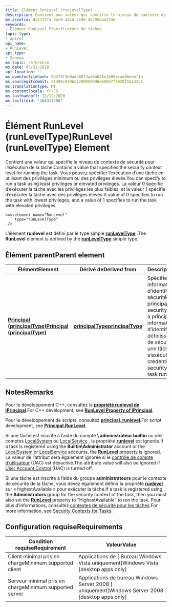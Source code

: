 ```yaml
---
title: Élément RunLevel (runLevelType)
description: Contient une valeur qui spécifie le niveau de contexte de sécurité pour l’exécution de la tâche.
ms.assetid: dc113ffa-8ac9-4dcd-a106-45295da42f46
keywords:
- Élément RunLevel Planificateur de tâches
topic_type:
- apiref
api_name:
- RunLevel
api_type:
- Schema
ms.topic: reference
ms.date: 05/31/2018
api_location: ''
ms.openlocfilehash: 9d374f5b9ad388f3ad0a626e1b99ecae96eeef1a
ms.sourcegitcommit: a1494c819bc5200050696e66057f1020f5b142cb
ms.translationtype: MT
ms.contentlocale: fr-FR
ms.lasthandoff: 12/12/2020
ms.locfileid: "104317498"
---
```

# <a name="runlevel-runleveltype-element"></a><span data-ttu-id="5bf1a-104">Élément RunLevel (runLevelType)</span><span class="sxs-lookup"><span data-stu-id="5bf1a-104">RunLevel (runLevelType) Element</span></span>

<span data-ttu-id="5bf1a-105">Contient une valeur qui spécifie le niveau de contexte de sécurité pour l’exécution de la tâche.</span><span class="sxs-lookup"><span data-stu-id="5bf1a-105">Contains a value that specifies the security context level for running the task.</span></span> <span data-ttu-id="5bf1a-106">Vous pouvez spécifier l’exécution d’une tâche en utilisant des privilèges minimum ou des privilèges élevés.</span><span class="sxs-lookup"><span data-stu-id="5bf1a-106">You can specify to run a task using least privileges or elevated privileges.</span></span> <span data-ttu-id="5bf1a-107">La valeur 0 spécifie d’exécuter la tâche avec les privilèges les plus faibles, et la valeur 1 spécifie d’exécuter la tâche avec des privilèges élevés.</span><span class="sxs-lookup"><span data-stu-id="5bf1a-107">A value of 0 specifies to run the task with lowest privileges, and a value of 1 specifies to run the task with elevated privileges.</span></span>

``` syntax
<xs:element name="RunLevel"
    type="runLevelType"
 />
```

<span data-ttu-id="5bf1a-108">L’élément **runlevel** est défini par le type simple [**runLevelType**](taskschedulerschema-runleveltype-simpletype.md) .</span><span class="sxs-lookup"><span data-stu-id="5bf1a-108">The **RunLevel** element is defined by the [**runLevelType**](taskschedulerschema-runleveltype-simpletype.md) simple type.</span></span>

## <a name="parent-element"></a><span data-ttu-id="5bf1a-109">Élément parent</span><span class="sxs-lookup"><span data-stu-id="5bf1a-109">Parent element</span></span>



| <span data-ttu-id="5bf1a-110">Élément</span><span class="sxs-lookup"><span data-stu-id="5bf1a-110">Element</span></span>                                                                                  | <span data-ttu-id="5bf1a-111">Dérivé de</span><span class="sxs-lookup"><span data-stu-id="5bf1a-111">Derived from</span></span>                                                           | <span data-ttu-id="5bf1a-112">Description</span><span class="sxs-lookup"><span data-stu-id="5bf1a-112">Description</span></span>                                                                                                                           |
|------------------------------------------------------------------------------------------|------------------------------------------------------------------------|---------------------------------------------------------------------------------------------------------------------------------------|
| [<span data-ttu-id="5bf1a-113">**Principal (principalType)**</span><span class="sxs-lookup"><span data-stu-id="5bf1a-113">**Principal (principalType)**</span></span>](taskschedulerschema-principal-principaltype-element.md) | [<span data-ttu-id="5bf1a-114">**principalType**</span><span class="sxs-lookup"><span data-stu-id="5bf1a-114">**principalType**</span></span>](taskschedulerschema-principaltype-complextype.md) | <span data-ttu-id="5bf1a-115">Spécifie les informations d’identification de sécurité pour un principal.</span><span class="sxs-lookup"><span data-stu-id="5bf1a-115">Specifies the security credentials for a principal.</span></span> <span data-ttu-id="5bf1a-116">Ces informations d’identification définissent le contexte de sécurité sous lequel une tâche s’exécute.</span><span class="sxs-lookup"><span data-stu-id="5bf1a-116">These credentials define the security context that a task runs under.</span></span> <br/> |



## <a name="remarks"></a><span data-ttu-id="5bf1a-117">Notes</span><span class="sxs-lookup"><span data-stu-id="5bf1a-117">Remarks</span></span>

<span data-ttu-id="5bf1a-118">Pour le développement C++, consultez la [**propriété runlevel de IPrincipal**](/windows/desktop/api/taskschd/nf-taskschd-iprincipal-get_runlevel).</span><span class="sxs-lookup"><span data-stu-id="5bf1a-118">For C++ development, see [**RunLevel Property of IPrincipal**](/windows/desktop/api/taskschd/nf-taskschd-iprincipal-get_runlevel).</span></span>

<span data-ttu-id="5bf1a-119">Pour le développement de scripts, consultez [**principal. runlevel**](principal-runlevel.md).</span><span class="sxs-lookup"><span data-stu-id="5bf1a-119">For script development, see [**Principal.RunLevel**](principal-runlevel.md).</span></span>

<span data-ttu-id="5bf1a-120">Si une tâche est inscrite à l’aide du compte **\\ administrateur builtin** ou des comptes [LocalSystem](/windows/desktop/Services/localsystem-account) ou [LocalService](/windows/desktop/Services/localservice-account) , la propriété [**runlevel**](principal-runlevel.md) est ignorée.</span><span class="sxs-lookup"><span data-stu-id="5bf1a-120">If a task is registered using the **Builtin\\Administrator** account or the [LocalSystem](/windows/desktop/Services/localsystem-account) or [LocalService](/windows/desktop/Services/localservice-account) accounts, the [**RunLevel**](principal-runlevel.md) property is ignored.</span></span> <span data-ttu-id="5bf1a-121">La valeur de l’attribut sera également ignorée si le [contrôle de compte d’utilisateur](/windows/desktop/SecAuthZ/user-account-control) (UAC) est désactivé.</span><span class="sxs-lookup"><span data-stu-id="5bf1a-121">The attribute value will also be ignored if [User Account Control](/windows/desktop/SecAuthZ/user-account-control) (UAC) is turned off.</span></span>

<span data-ttu-id="5bf1a-122">Si une tâche est inscrite à l’aide du groupe **administrateurs** pour le contexte de sécurité de la tâche, vous devez également définir la propriété [**runlevel**](principal-runlevel.md) sur « highestAvailable » pour exécuter la tâche.</span><span class="sxs-lookup"><span data-stu-id="5bf1a-122">If a task is registered using the **Administrators** group for the security context of the task, then you must also set the [**RunLevel**](principal-runlevel.md) property to "HighestAvailable" to run the task.</span></span> <span data-ttu-id="5bf1a-123">Pour plus d’informations, consultez [contextes de sécurité pour les tâches](security-contexts-for-running-tasks.md).</span><span class="sxs-lookup"><span data-stu-id="5bf1a-123">For more information, see [Security Contexts for Tasks](security-contexts-for-running-tasks.md).</span></span>

## <a name="requirements"></a><span data-ttu-id="5bf1a-124">Configuration requise</span><span class="sxs-lookup"><span data-stu-id="5bf1a-124">Requirements</span></span>



| <span data-ttu-id="5bf1a-125">Condition requise</span><span class="sxs-lookup"><span data-stu-id="5bf1a-125">Requirement</span></span> | <span data-ttu-id="5bf1a-126">Valeur</span><span class="sxs-lookup"><span data-stu-id="5bf1a-126">Value</span></span> |
|-------------------------------------|------------------------------------------------------|
| <span data-ttu-id="5bf1a-127">Client minimal pris en charge</span><span class="sxs-lookup"><span data-stu-id="5bf1a-127">Minimum supported client</span></span><br/> | <span data-ttu-id="5bf1a-128">Applications de \[ Bureau Windows Vista uniquement\]</span><span class="sxs-lookup"><span data-stu-id="5bf1a-128">Windows Vista \[desktop apps only\]</span></span><br/>       |
| <span data-ttu-id="5bf1a-129">Serveur minimal pris en charge</span><span class="sxs-lookup"><span data-stu-id="5bf1a-129">Minimum supported server</span></span><br/> | <span data-ttu-id="5bf1a-130">Applications de bureau Windows Server 2008 \[ uniquement\]</span><span class="sxs-lookup"><span data-stu-id="5bf1a-130">Windows Server 2008 \[desktop apps only\]</span></span><br/> |



 

